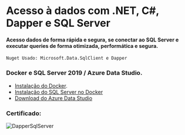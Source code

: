 # Acesso à dados com .NET, C#, Dapper e SQL Server
#### Acesso dados de forma rápida e segura, se conectar ao SQL Server e executar queries de forma otimizada, performática e segura. 
``` Nuget Usado: Microsoft.Data.SqlClient e Dapper ```

### Docker e SQL Server 2019 / Azure Data Studio.

* [Instalação do Docker](https://balta.io/blog/docker-instalacao-configuracao-e-primeiros-passos?utm_source=github&utm_medium=2805-repo&utm_campaign=readme).
* [Instalação do SQL Server no Docker](https://balta.io/blog/sql-server-docker?utm_source=github&utm_medium=2805-repo&utm_campaign=readme)
* [Download do Azure Data Studio](https://docs.microsoft.com/pt-br/sql/azure-data-studio/download-azure-data-studio?view=sql-server-ver15)

### Certificado: 

![DapperSqlServer](https://user-images.githubusercontent.com/77933748/229583321-2c7edeee-ffa0-45b0-8500-3d320c3df346.png)
